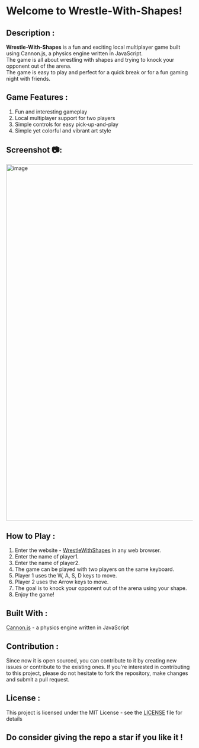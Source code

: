 # Welcome to Wrestle-With-Shapes!

## Description :
**Wrestle-With-Shapes** is a fun and exciting local multiplayer game built using Cannon.js, a physics engine written in JavaScript.<br> 
The game is all about wrestling with shapes and trying to knock your opponent out of the arena.<br>
The game is easy to play and perfect for a quick break or for a fun gaming night with friends.

## Game Features :
1. Fun and interesting gameplay
2. Local multiplayer support for two players
3. Simple controls for easy pick-up-and-play
4. Simple yet colorful and vibrant art style

## Screenshot 📷:
<img width="960" style="display: flex; align-items: center; justify-content: center;" alt="image" src="https://user-images.githubusercontent.com/100528412/212549588-ea116abc-d197-41ec-951a-a1e7cdf26ae0.png">

## How to Play :
1. Enter the website - [WrestleWithShapes](https://wrestle-with-shapes.onrender.com/) in any web browser.
2. Enter the name of player1.
3. Enter the name of player2.
4. The game can be played with two players on the same keyboard.
5. Player 1 uses the W, A, S, D keys to move. 
6. Player 2 uses the Arrow keys to move. 
7. The goal is to knock your opponent out of the arena using your shape.
8. Enjoy the game!

## Built With :
[Cannon.js](https://github.com/schteppe/cannon.js) - a physics engine written in JavaScript

## Contribution :
Since now it is open sourced, you can contribute to it by creating new issues or contribute to the existing ones.
If you're interested in contributing to this project, please do not hesitate to fork the repository, make changes and submit a pull request.

## License :
This project is licensed under the MIT License - see the [LICENSE](https://github.com/KlausMikhaelson/wrestle-with-shapes/blob/master/LICENSE) file for details


## Do consider giving the repo a star if you like it !


